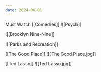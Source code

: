 ```yaml
---
date: 2024-06-01
---
```



Must Watch [[Comedies]]
![[Psych]]




![[Brooklyn Nine-Nine]]



![[Parks and Recreation]]



[[The Good Place]]
![[The Good Place.jpg]]


[[Ted Lasso]]
![[Ted Lasso.jpg]]